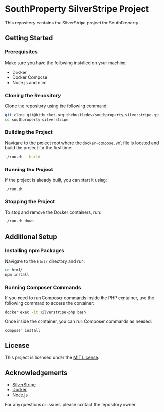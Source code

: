 
# SouthProperty SilverStripe Project

This repository contains the SilverStripe project for SouthProperty.

## Getting Started

### Prerequisites

Make sure you have the following installed on your machine:
- Docker
- Docker Compose
- Node.js and npm

### Cloning the Repository

Clone the repository using the following command:

```bash
git clone git@bitbucket.org:thehustledev/southproperty-silverstripe.git
cd southproperty-silverstripe
```

### Building the Project

Navigate to the project root where the `docker-compose.yml` file is located and build the project for the first time:

```bash
./run.sh --build
```

### Running the Project

If the project is already built, you can start it using:

```bash
./run.sh
```

### Stopping the Project

To stop and remove the Docker containers, run:

```bash
./run.sh down
```

## Additional Setup

### Installing npm Packages

Navigate to the `html/` directory and run:

```bash
cd html/
npm install
```

### Running Composer Commands

If you need to run Composer commands inside the PHP container, use the following command to access the container:

```bash
docker exec -it silverstripe-php bash
```

Once inside the container, you can run Composer commands as needed:

```bash
composer install
```

## License

This project is licensed under the [MIT License](LICENSE).

## Acknowledgements

- [SilverStripe](https://www.silverstripe.org/)
- [Docker](https://www.docker.com/)
- [Node.js](https://nodejs.org/)

For any questions or issues, please contact the repository owner.
